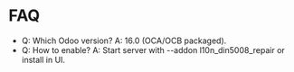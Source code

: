 # FAQ

- Q: Which Odoo version? A: 16.0 (OCA/OCB packaged).
- Q: How to enable? A: Start server with --addon l10n_din5008_repair or install in UI.
